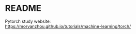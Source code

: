 # README
Pytorch study website:	<br>
https://morvanzhou.github.io/tutorials/machine-learning/torch/ <br>

